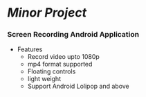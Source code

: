 # *Minor Project*
### Screen Recording Android Application
+ Features
  - Record video upto 1080p
  - mp4 format supported
  - Floating controls
  - light weight
  - Support Android Lolipop and above
